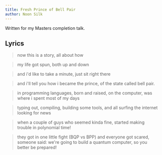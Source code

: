 ```yaml
---
title: Fresh Prince of Bell Pair
author: Noon Silk
---
```


Written for my Masters completion talk.

## Lyrics

> now this is a story, all about how

> my life got spun, both up and down

> and i'd like to take a minute, just sit right there

> and i'll tell you how i became the prince, of the state called bell pair.

> in programming languages, born and raised,
>    on the computer, was where i spent most of my days

> typing out, compiling, building some tools,
>    and all surfing the internet looking for news

> when a couple of guys who seemed kinda fine,
>    started making trouble in polynomial time!

> they got in one little fight (BQP vs BPP) and everyone got scared,
>    someone said: we're going to build a quantum computer, so you better be prepared!

